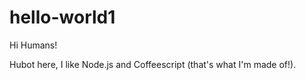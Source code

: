 # hello-world1

Hi Humans!

Hubot here, I like Node.js and Coffeescript (that's what I'm made of!).

